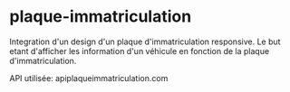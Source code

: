 # plaque-immatriculation

Integration d'un design d'un plaque d'immatriculation responsive.
Le but etant d'afficher les information d'un véhicule en fonction de la plaque d'immatriculation.

API utilisée: apiplaqueimmatriculation.com
